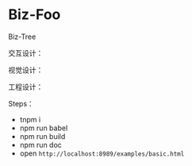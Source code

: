 # Biz-Foo

Biz-Tree

交互设计：

视觉设计：

工程设计：


Steps：
- tnpm i
- npm run babel
- npm run build
- npm run doc
- open `http://localhost:8989/examples/basic.html`